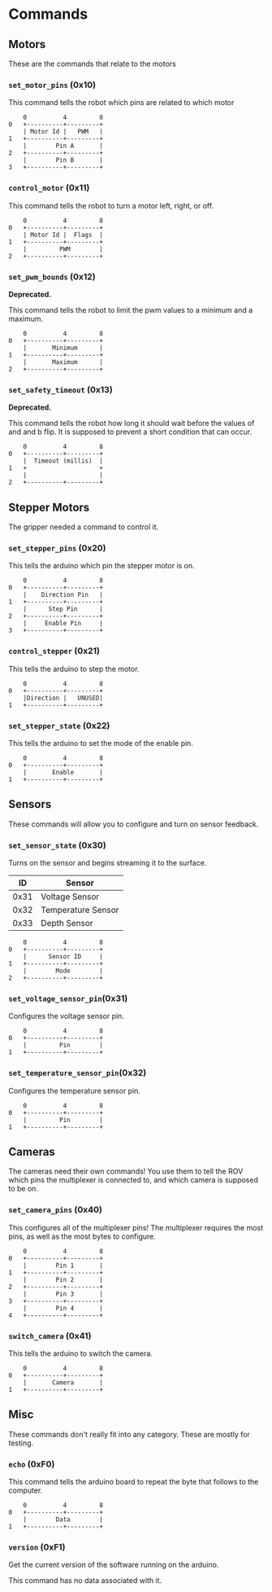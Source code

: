 # Commands

## Motors

These are the commands that relate to the motors

### `set_motor_pins` (0x10)

This command tells the robot which pins are related to which motor

```
	0          4         8
0	+----------+---------+
	| Motor Id |   PWM   |
1	+----------+---------+
	|        Pin A       |
2	+----------+---------+
	|        Pin B       |
3	+----------+---------+
```

### `control_motor` (0x11)

This command tells the robot to turn a motor left, right, or off.

```
	0          4         8
0	+----------+---------+
	| Motor Id |  Flags  |
1	+----------+---------+
	|         PWM        |
2	+----------+---------+
```

### `set_pwm_bounds` (0x12)

__Deprecated.__

This command tells the robot to limit the pwm values to a minimum
and a maximum.

```
	0          4         8
0	+----------+---------+
	|       Minimum      |
1	+----------+---------+
	|       Maximum      |
2	+----------+---------+
```

### `set_safety_timeout` (0x13)

__Deprecated.__

This command tells the robot how long it should wait before the
values of and and b flip. It is supposed to prevent a short condition
that can occur.

```
	0          4         8
0	+----------+---------+
	|  Timeout (millis)  |
1	+                    +
	|                    |
2	+----------+---------+
```

## Stepper Motors

The gripper needed a command to control it.

### `set_stepper_pins` (0x20)

This tells the arduino which pin the stepper motor is on.

```
    0          4         8
0   +----------+---------+
    |    Direction Pin   |
1   +----------+---------+
    |      Step Pin      |
2   +----------+---------+
    |     Enable Pin     |
3   +----------+---------+
```

### `control_stepper` (0x21)

This tells the arduino to step the motor.

```
    0          4         8
0   +----------+---------+
    |Direction |   UNUSED|
1   +----------+---------+
```

### `set_stepper_state` (0x22)

This tells the arduino to set the mode of the enable pin.

```
    0          4         8
0   +----------+---------+
    |       Enable       |
1   +----------+---------+
```

## Sensors

These commands will allow you to configure and turn on sensor feedback.

### `set_sensor_state` (0x30)

Turns on the sensor and begins streaming it to the surface.

| ID |Sensor            |
|----|------------------|
|0x31|Voltage Sensor    |
|0x32|Temperature Sensor|
|0x33|Depth Sensor      |

```
	0          4         8
0	+----------+---------+
	|      Sensor ID     |
1	+----------+---------+
	|        Mode        |
2	+----------+---------+
```

### `set_voltage_sensor_pin`(0x31)

Configures the voltage sensor pin.

```
	0          4         8
0	+----------+---------+
	|         Pin        |
1	+----------+---------+
```

### `set_temperature_sensor_pin`(0x32)

Configures the temperature sensor pin.

```
	0          4         8
0	+----------+---------+
	|         Pin        |
1	+----------+---------+
```


## Cameras

The cameras need their own commands! You use them to tell the ROV which pins
the multiplexer is connected to, and which camera is supposed to be on.

### `set_camera_pins` (0x40)

This configures all of the multiplexer pins! The multiplexer requires the most
pins, as well as the most bytes to configure.

```
    0          4         8
0   +----------+---------+
    |        Pin 1       |
1   +----------+---------+
    |        Pin 2       |
2   +----------+---------+
    |        Pin 3       |
3   +----------+---------+
    |        Pin 4       |
4   +----------+---------+
```

### `switch_camera` (0x41)

This tells the arduino to switch the camera.

```
    0          4         8
0   +----------+---------+
    |       Camera       |
1   +----------+---------+
```

## Misc

These commands don't really fit into any category. These are mostly for testing.

### `echo` (0xF0)

This command tells the arduino board to repeat the byte that follows to the
computer.

```
	0          4         8
0	+----------+---------+
	|        Data        |
1	+----------+---------+
```


### `version` (0xF1)

Get the current version of the software running on the arduino.

This command has no data associated with it.
